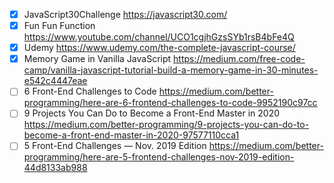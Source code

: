 - [x] JavaScript30Challenge
      https://javascript30.com/
- [x] Fun Fun Function
      https://www.youtube.com/channel/UCO1cgjhGzsSYb1rsB4bFe4Q
- [x] Udemy
      https://www.udemy.com/the-complete-javascript-course/
- [x] Memory Game in Vanilla JavaScript
      https://medium.com/free-code-camp/vanilla-javascript-tutorial-build-a-memory-game-in-30-minutes-e542c4447eae
- [ ] 6 Front-End Challenges to Code
      https://medium.com/better-programming/here-are-6-frontend-challenges-to-code-9952190c97cc
- [ ] 9 Projects You Can Do to Become a Front-End Master in 2020
      https://medium.com/better-programming/9-projects-you-can-do-to-become-a-front-end-master-in-2020-97577110cca1
- [ ] 5 Front-End Challenges — Nov. 2019 Edition
      https://medium.com/better-programming/here-are-5-frontend-challenges-nov-2019-edition-44d8133ab988